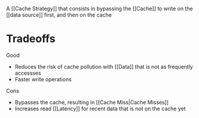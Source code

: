 A [[Cache Strategy]] that consists in bypassing the [[Cache]] to write on the [[data source]] first, and then on the cache

# Tradeoffs
Good
- Reduces the risk of cache pollution with [[Data]] that is not as frequently accessses
- Faster write operations

Cons
- Bypasses the cache, resulting in [[Cache Miss|Cache Misses]]
- Increases read [[Latency]] for recent data that is not on the cache yet